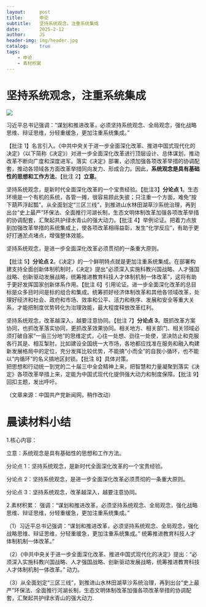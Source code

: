 ```yaml
---
layout:     post
title:      申论
subtitle:   坚持系统观念，注重系统集成
date:       2025-2-12
author:     JS
header-img: img/header.jpg
catalog:    true
tags:
    - 申论
    - 素材积累
---
```


# 坚持系统观念，注重系统集成  

![](images/e2471ddf91d9f64dd9a7928b3622279569c38a99466df56e1ecc7af4c93938e6.jpg)  

习近平总书记强调：“谋划和推进改革，必须坚持系统观念、全局观念，强化战略思维、辩证思维，分轻重缓急，更加注重系统集成。”  

【批注 1】名言引入。《中共中央关于进一步全面深化改革、推进中国式现代化的决定》（以下简称《决定》）对进一步全面深化改革进行顶层设计、总体谋划，推动改革不断向广度和深度进军。落实《决定》部署，必须加强各项改革举措的协调配套，推动各领域各方面改革举措同向发力、形成合力。因此，**系统观念是具有基础性的思想和工作方法**。【批注 2】**立意**。  

坚持系统观念，是新时代全面深化改革的一个宝贵经验。【批注3】**分论点 1**。生态环境是一个有机的系统，各管一摊，很容易顾此失彼；只注重一个方面，难免“按下葫芦浮起瓢”。从全面划定“三区三线”，到推进山水林田湖草沙系统治理，再到出台“史上最严”环保法、全面推行河湖长制，生态文明体制改革加强各项改革举措的协调配套，汇聚起共护绿水青山的强大动力。【批注 4】举例论证。把着力点放到加强改革举措的系统集成上，使各项改革相得益彰，发生“化学反应”，有助于更好打通淤点堵点，增强整体效能。  

坚持系统观念，是进一步全面深化改革必须贯彻的一条重大原则。  

【批注 5】**分论点 2**。《决定》的一个鲜明特点就是更加注重系统集成。在部署构建支持全面创新体制机制时，《决定》提出“必须深入实施科教兴国战略、人才强国战略、创新驱动发展战略，统筹推进教育科技人才体制机制一体改革”，这将有助于更好发挥国家创新体系作用。【批注 6】引用论证。进一步全面深化改革的总目标是众多目时间是标的组合和集成。统筹抓好经济体制改革和其他各领域改革，处理好经济和社会、政府和市场、效率和公平、活力和秩序、发展和安全等重大关系，才能把制度优势转化为治理效能，最大程度释放改革红利。  

坚持系统观念，改革越深入，越要注意协同。【批注 7】**分论点 3**。既抓改革方案协同，也抓改革落实协同，更抓改革效果协同。相关地方、相关部门、相关领域必须打破自家“一亩三分地”的思维定式，心往一处想、劲往一处使，坚决防止和克服各行其是、相互掣肘。比如建设全国统一大市场，各地都应找准在服务和融入构建新发展格局中的定位，充分发挥比较优势，不能搞“小而全”的自我小循环，也不能以“内循环”的名义搞地区封锁。【批注 8】具体对策。  
把思想和行动统一到党的二十届三中全会精神上来，把智慧和力量凝聚到落实《决定》各项改革举措上来，定能为中国式现代化提供强大动力和制度保障。【批注 9】回扣主题，发出呼吁。  

（文章来源：中国共产党新闻网，稍作改动）  

# 晨读材料小结  

1.核心内容：  

立意：系统观念是具有基础性的思想和工作方法。

分论点 1：坚持系统观念，是新时代全面深化改革的一个宝贵经验。

分论点 2：坚持系统观念，是进一步全面深化改革必须贯彻的一条重大原则。

分论点 3：坚持系统观念，改革越深入，越要注意协同。

2.素材积累：  强调：“谋划和推进改革，必须坚持系统观念、全局观念，强化战略思维、辩证思维，分轻重缓急，更加注重系统集成。”  

（1）习近平总书记强调：“谋划和推进改革，必须坚持系统观念、全局观念，强化战略思维、辩证思维，分轻重缓急，更加注重系统集成。”  统筹推进教育科技人才体制机制一体改革。”  

（2）《中共中央关于进一步全面深化改革、推进中国式现代化的决定》提出：“必须深入实施科教兴国战略、人才强国战略、创新驱动发展战略，统筹推进教育科技人才体制机制一体改革。”  动力。

（3）从全面划定“三区三线”，到推进山水林田湖草沙系统治理，再到出台“史上最严”环保法、全面推行河湖长制，生态文明体制改革加强各项改革举措的协调配套，汇聚起共护绿水青山的强大动力.